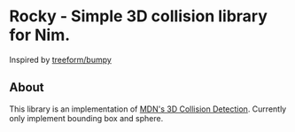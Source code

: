 # Rocky - Simple 3D collision library for Nim.

Inspired by [treeform/bumpy](https://github.com/treeform/bumpy)

## About

This library is an implementation of [MDN's 3D Collision Detection](https://developer.mozilla.org/en-US/docs/Games/Techniques/3D_collision_detection). Currently only implement bounding box and sphere.